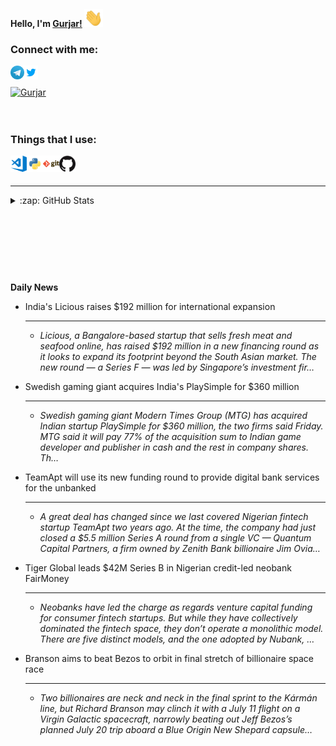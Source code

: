 #### Hello, I'm [Gurjar!](https://GurjarKing.github.io) <img src="https://raw.githubusercontent.com/ABSphreak/ABSphreak/master/gifs/Hi.gif" width="30px"></h2>


### Connect with me:

[<img align="left" alt="Gurjar | Telegram" width="22px" src="https://raw.githubusercontent.com/github/explore/80688e429a7d4ef2fca1e82350fe8e3517d3494d/topics/telegram/telegram.png" />][Telegram]
[<img align="left" alt="Gurjar | Twitter" width="22px" src="https://raw.githubusercontent.com/github/explore/80688e429a7d4ef2fca1e82350fe8e3517d3494d/topics/twitter/twitter.png" />][Twitter]
<br >
<br >
<a href="https://github.com/GurjarKing"><img src="https://komarev.com/ghpvc/?username=GurjarKing" alt="Gurjar" /></a> <br />
<br />
<br />
<!-- <br >

![](https://visitor-badge.glitch.me/badge?page_id=GurjarKing)

<br /> -->

### Things that I use:

[<img align="left" alt="Visual Studio Code" width="26px" src="https://raw.githubusercontent.com/github/explore/80688e429a7d4ef2fca1e82350fe8e3517d3494d/topics/visual-studio-code/visual-studio-code.png" />][VSCode]
[<img align="left" alt="Python" width="26px" src="https://raw.githubusercontent.com/github/explore/80688e429a7d4ef2fca1e82350fe8e3517d3494d/topics/python/python.png" />][Python]
[<img align="left" alt="Git" width="26px" src="https://raw.githubusercontent.com/github/explore/80688e429a7d4ef2fca1e82350fe8e3517d3494d/topics/git/git.png" />][Git]
[<img align="left" alt="GitHub" width="26px" src="https://raw.githubusercontent.com/github/explore/78df643247d429f6cc873026c0622819ad797942/topics/github/github.png" />][Github]

<br />
<br />

---
<details>
  <summary>:zap: GitHub Stats</summary>

<img align="left" alt="Gurjar's Github Stats" src="https://github-readme-stats.vercel.app/api?username=GurjarKing&show_icons=true&hide_border=true&count_private=true&include_all_commit=true&theme=algolia" />

</details>

<!-- ### 🔔 My latest tweet
<a href="https://twitter.com/Gurjar_King43" target="_blank">
	<img src="https://github.com/GurjarKing/GurjarKing/raw/master/tweet.png" width="70%" align="center" alt="Click to view on Twitter" title="My latest tweet, as an image"/>
</a> -->
<br>

<pre>

</pre>

<!-- **Quote of the hour:**

{qoth}

~ {qoth_author}
<pre>

</pre> -->
<br>
<pre>


</pre>
<strong>Daily News</strong>
  
  - India's Licious raises $192 million for international expansion
     <hr/>
     
      - *Licious, a Bangalore-based startup that sells fresh meat and seafood online, has raised $192 million in a new financing round as it looks to expand its footprint beyond the South Asian market. The new round — a Series F — was led by Singapore’s investment fir…*
     
  - Swedish gaming giant acquires India's PlaySimple for $360 million
      <hr/>
      
      - *Swedish gaming giant Modern Times Group (MTG) has acquired Indian startup PlaySimple for $360 million, the two firms said Friday. MTG said it will pay 77% of the acquisition sum to Indian game developer and publisher in cash and the rest in company shares. Th…*
      
  - TeamApt will use its new funding round to provide digital bank services for the unbanked
      <hr/>
      
      - *A great deal has changed since we last covered Nigerian fintech startup TeamApt two years ago. At the time, the company had just closed a $5.5 million Series A round from a single VC — Quantum Capital Partners, a firm owned by Zenith Bank billionaire Jim Ovia…*
      
  - Tiger Global leads $42M Series B in Nigerian credit-led neobank FairMoney
      <hr/>
      
      - *Neobanks have led the charge as regards venture capital funding for consumer fintech startups. But while they have collectively dominated the fintech space, they don’t operate a monolithic model. There are five distinct models, and the one adopted by Nubank, …*
       
  - Branson aims to beat Bezos to orbit in final stretch of billionaire space race
      <hr/>
       
       - *Two billionaires are neck and neck in the final sprint to the Kármán line, but Richard Branson may clinch it with a July 11 flight on a Virgin Galactic spacecraft, narrowly beating out Jeff Bezos’s planned July 20 trip aboard a Blue Origin New Shepard capsule…*
      

<br />

[VSCode]: https://code.visualstudio.com/
[Python]: https://www.python.org/
[Git]: https://git-scm.com/
[Github]: https://github.com/
[Telegram]: https://t.me/Gurjar_King/
[Twitter]: https://twitter.com/Gurjar_King43/
